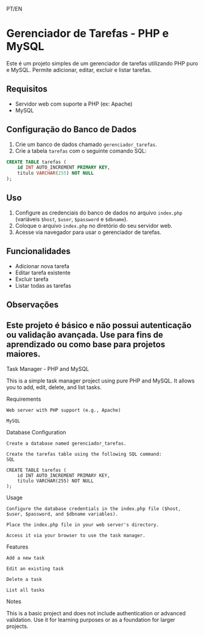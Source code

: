 PT/EN

# Gerenciador de Tarefas - PHP e MySQL

Este é um projeto simples de um gerenciador de tarefas utilizando PHP puro e MySQL. Permite adicionar, editar, excluir e listar tarefas.

## Requisitos

- Servidor web com suporte a PHP (ex: Apache)
- MySQL

## Configuração do Banco de Dados

1. Crie um banco de dados chamado `gerenciador_tarefas`.
2. Crie a tabela `tarefas` com o seguinte comando SQL:

```sql
CREATE TABLE tarefas (
    id INT AUTO_INCREMENT PRIMARY KEY,
    titulo VARCHAR(255) NOT NULL
);
```

## Uso

1. Configure as credenciais do banco de dados no arquivo `index.php` (variáveis `$host`, `$user`, `$password` e `$dbname`).
2. Coloque o arquivo `index.php` no diretório do seu servidor web.
3. Acesse via navegador para usar o gerenciador de tarefas.

## Funcionalidades

- Adicionar nova tarefa
- Editar tarefa existente
- Excluir tarefa
- Listar todas as tarefas

## Observações

Este projeto é básico e não possui autenticação ou validação avançada. Use para fins de aprendizado ou como base para projetos maiores.
--------------------------------------------------------------------------------------------------------------------------------------

Task Manager - PHP and MySQL

This is a simple task manager project using pure PHP and MySQL. It allows you to add, edit, delete, and list tasks.

Requirements

    Web server with PHP support (e.g., Apache)

    MySQL

Database Configuration

    Create a database named gerenciador_tarefas.

    Create the tarefas table using the following SQL command:
    SQL

    CREATE TABLE tarefas (
    	id INT AUTO_INCREMENT PRIMARY KEY,
    	titulo VARCHAR(255) NOT NULL
    );

Usage

    Configure the database credentials in the index.php file ($host, $user, $password, and $dbname variables).

    Place the index.php file in your web server's directory.

    Access it via your browser to use the task manager.

Features

    Add a new task

    Edit an existing task

    Delete a task

    List all tasks

Notes

This is a basic project and does not include authentication or advanced validation. Use it for learning purposes or as a foundation for larger projects.
